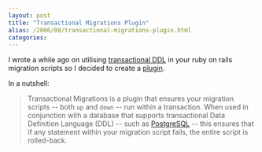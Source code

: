 ```yaml
---
layout: post
title: "Transactional Migrations Plugin"
alias: /2006/08/transactional-migrations-plugin.html
categories:
---
```

I wrote a while ago on utilising [transactional DDL](/blog/2006/05/04/transactional-ddl) in your ruby on rails migration scripts so I decided to create a [plugin](https://github.com/harukizaemon/redhillonrails/tree/master/transactional_migrations).

In a nutshell:

> Transactional Migrations is a plugin that ensures your migration scripts -- both `up` and `down` -- run within a transaction. When used in conjunction with a database that supports transactional Data Definition Language (DDL) -- such as [PostgreSQL](http://www.postgresql.org) -- this ensures that if any statement within your migration script fails, the entire script is rolled-back.
